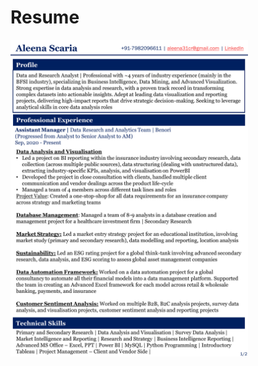 # Resume

<img width="380" alt="Resume_ScrSht" src="https://github.com/cryonator/Resume/blob/main/Aleena%20S_Resume.pdf">
